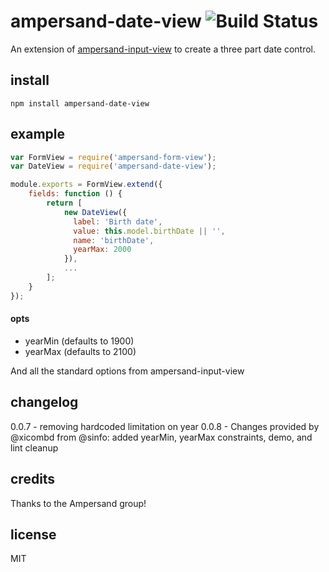 # ampersand-date-view    ![Build Status](https://api.travis-ci.org/mikehedman/ampersand-date-view.svg?branch=master)

An extension of [ampersand-input-view](https://github.com/AmpersandJS/ampersand-input-view) to create a three part date control.

## install
```
npm install ampersand-date-view
```

## example

```javascript
var FormView = require('ampersand-form-view');
var DateView = require('ampersand-date-view');

module.exports = FormView.extend({
    fields: function () {
        return [
            new DateView({
              label: 'Birth date',
              value: this.model.birthDate || '',
              name: 'birthDate',
              yearMax: 2000
            }),
            ...
        ];
    }
});

```

#### opts

- yearMin   (defaults to 1900)
- yearMax   (defaults to 2100)

And all the standard options from ampersand-input-view

## changelog
0.0.7 - removing hardcoded limitation on year
0.0.8 - Changes provided by @xicombd from @sinfo: added yearMin, yearMax constraints, demo, and lint cleanup 

## credits

Thanks to the Ampersand group!

## license

MIT

